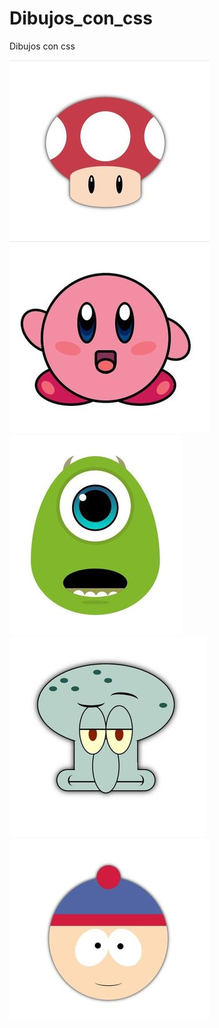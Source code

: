 # Dibujos_con_css
Dibujos con css

<img src="./fungus/imagen/fungus.jpg" alt="">

<img src="./kirby/imagen/kirby.jpg" alt="">

<img src="./mike/imagen/mike.jpg" alt="">

<img src="./squidward/imagen/squidward.jpg" alt="">

<img src="./stan/imagen/stan.jpg" alt="">
